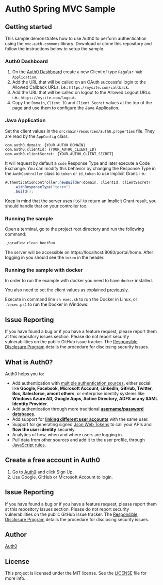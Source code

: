 
# Auth0 Spring MVC Sample

## Getting started

This sample demonstrates how to use Auth0 to perform authentication using the `mvc-auth-commons` library. Download or clone this repository and follow the instructions below to setup the sample.

### Auth0 Dashboard
1. On the [Auth0 Dashboard](https://manage.auth0.com/#/clients) create a new Client of type `Regular Web Application`. 
1. Add the URL that will be called on an OAuth successful login to the Allowed Callback URLs. i.e.: `https://mysite.com/callback`.
1. Add the URL that will be called on logout to the Allowed Logout URLs. i.e.: `https://mysite.com/logout`.
1. Copy the `Domain`, `Client ID` and `Client Secret` values at the top of the page and use them to configure the Java Application.


### Java Application
Set the client values in the `src/main/resources/auth0.properties` file. They are read by the `AppConfig` class.

```xml
com.auth0.domain: {YOUR_AUTH0_DOMAIN}
com.auth0.clientId: {YOUR_AUTH0_CLIENT_ID}
com.auth0.clientSecret: {YOUR_AUTH0_CLIENT_SECRET}
```

It will request by default a `code` Response Type and later execute a Code Exchange. You can modify this behavior by changing the Response Type in the `AuthController` class to `token` or `id_token` to use Implicit Grant. i.e.:

```java
AuthenticationController.newBuilder(domain, clientId, clientSecret)
    .withResponseType("token")
    .build();
```

Keep in mind that the server uses `POST` to return an Implicit Grant result, you should handle that on your controller too.
 

### Running the sample

Open a terminal, go to the project root directory and run the following command:

```bash
./gradlew clean bootRun
```

The server will be accessible on https://localhost:8080/portal/home. After logging in you should see the `token` in the header.

### Running the sample with docker

In order to run the example with docker you need to have `docker` installed.

You also need to set the client values as explained [previously](#java-application).

Execute in command line `sh exec.sh` to run the Docker in Linux, or `.\exec.ps1` to run the Docker in Windows.

## Issue Reporting

If you have found a bug or if you have a feature request, please report them at this repository issues section. Please do not report security vulnerabilities on the public GitHub issue tracker. The [Responsible Disclosure Program](https://auth0.com/whitehat) details the procedure for disclosing security issues.

## What is Auth0?

Auth0 helps you to:

* Add authentication with [multiple authentication sources](https://docs.auth0.com/identityproviders), either social like **Google, Facebook, Microsoft Account, LinkedIn, GitHub, Twitter, Box, Salesforce, amont others**, or enterprise identity systems like **Windows Azure AD, Google Apps, Active Directory, ADFS or any SAML Identity Provider**.
* Add authentication through more traditional **[username/password databases](https://docs.auth0.com/mysql-connection-tutorial)**.
* Add support for **[linking different user accounts](https://docs.auth0.com/link-accounts)** with the same user.
* Support for generating signed [Json Web Tokens](https://docs.auth0.com/jwt) to call your APIs and **flow the user identity** securely.
* Analytics of how, when and where users are logging in.
* Pull data from other sources and add it to the user profile, through [JavaScript rules](https://docs.auth0.com/rules).

## Create a free account in Auth0

1. Go to [Auth0](https://auth0.com) and click Sign Up.
2. Use Google, GitHub or Microsoft Account to login.

## Issue Reporting

If you have found a bug or if you have a feature request, please report them at this repository issues section. Please do not report security vulnerabilities on the public GitHub issue tracker. The [Responsible Disclosure Program](https://auth0.com/whitehat) details the procedure for disclosing security issues.

## Author

[Auth0](https://auth0.com)

## License

This project is licensed under the MIT license. See the [LICENSE](LICENSE.txt) file for more info.

